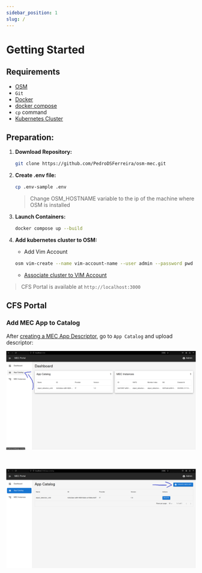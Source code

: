 ```yaml
---
sidebar_position: 1
slug: /
---
```


# Getting Started

## Requirements

- [OSM](https://osm.etsi.org/docs/user-guide/latest/03-installing-osm.html#how-to-install-osm)
- `Git`
- [Docker](https://www.docker.com/get-started/)
- [docker compose](https://docs.docker.com/compose/install/)
- `cp` command
- [Kubernetes Cluster](https://docs.k3s.io/quick-start)


## Preparation:

1. **Download Repository:**
    ```bash
    git clone https://github.com/PedroDSFerreira/osm-mec.git
    ```

2. **Create .env file:**

    ```bash
    cp .env-sample .env
    ```

    >Change OSM_HOSTNAME variable to the ip of the machine where OSM is installed

3. **Launch Containers:**

    ```bash
    docker compose up --build
    ```

4. **Add kubernetes cluster to OSM:**

    
   -  Add Vim Account
   ```bash
   osm vim-create --name vim-account-name --user admin --password pwd --auth_url http://example.com --tenant admin --account_type dummy --config='{}'
   ```
   - [Associate cluster to VIM Account](https://osm.etsi.org/docs/user-guide/latest/05-osm-usage.html#adding-kubernetes-cluster-to-osm)
    

>CFS Portal is available at `http://localhost:3000`

## CFS Portal

### Add MEC App to Catalog
After [creating a MEC App Descriptor](mec_app.md), go to `App Catalog` and upload descriptor:

![Example Image](./images/dashboard.png)

<br></br>
![Example Image](./images/app_catalog.png)


